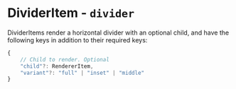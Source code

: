 # DividerItem - `divider`

DividerItems render a horizontal divider with an optional child, and have the following keys in addition to their required keys:

```typescript
{
    // Child to render. Optional
    "child"?: RendererItem,
    "variant"?: "full" | "inset" | "middle"
}
```
